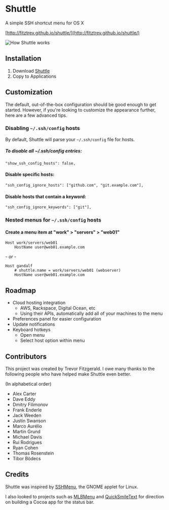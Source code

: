 # Shuttle

A simple SSH shortcut menu for OS X

[http://fitztrev.github.io/shuttle/](http://fitztrev.github.io/shuttle/)

![How Shuttle works](https://raw.github.com/fitztrev/shuttle/gh-pages/img/how-shuttle-works.gif)

## Installation

1. Download [Shuttle](http://fitztrev.github.io/shuttle/)
2. Copy to Applications

## Customization

The default, out-of-the-box configuration should be good enough to get started. However, if you're looking to customize the appearance further, here are a few advanced tips.

### Disabling `~/.ssh/config` hosts

By default, Shuttle will parse your `~/.ssh/config` file for hosts.

##### To disable all ~/.ssh/config entries:

```
"show_ssh_config_hosts": false,
```

#### Disable specific hosts:

```
"ssh_config_ignore_hosts": ["github.com", "git.example.com"],
```

#### Disable hosts that contain a keyword:

```
"ssh_config_ignore_keywords": ["git"],
```

### Nested menus for `~/.ssh/config` hosts

#### Create a menu item at "work" > "servers" > "web01"

```
Host work/servers/web01
	HostName user@web01.example.com
```
\- *or* -

```
Host gandalf
	# shuttle.name = work/servers/web01 (webserver)
	HostName user@web01.example.com
```


## Roadmap

* Cloud hosting integration
  * AWS, Rackspace, Digital Ocean, etc
  * Using their APIs, automatically add all of your machines to the menu
* Preferences panel for easier configuration
* Update notifications
* Keyboard hotkeys
  * Open menu
  * Select host option within menu

## Contributors

This project was created by Trevor Fitzgerald. I owe many thanks to the following people who have helped make Shuttle even better.

(In alphabetical order)

* Alex Carter
* Dave Eddy
* Dmitry Filimonov
* Frank Enderle
* Jack Weeden
* Justin Swanson
* Marco Aurélio
* Martin Grund
* Michael Davis
* Rui Rodrigues
* Ryan Cohen
* Thomas Rosenstein
* Tibor Bödecs

## Credits

Shuttle was inspired by [SSHMenu](http://sshmenu.sourceforge.net/), the GNOME applet for Linux.

I also looked to projects such as [MLBMenu](https://github.com/markolson/MLB-Menu) and [QuickSmileText](https://github.com/scturtle/QuickSmileText) for direction on building a Cocoa app for the status bar.
